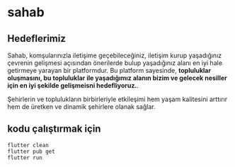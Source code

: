 # sahab

## Hedeflerimiz 
Sahab, komşularınızla iletişime geçebileceğiniz, iletişim kurup yaşadığınız çevrenin gelişmesi açısından önerilerde bulup yaşadığınız alanı en iyi hale getirmeye yarayan bir platformdur. Bu platform sayesinde, **topluluklar oluşmasını, bu topluluklar ile yaşadığımız alanın bizim ve gelecek nesiller için en iyi şekilde gelişmeisni hedefliyoruz.**.

Şehirlerin ve toplulukların birbirleriyle etkileşimi hem yaşam kalitesini arttırır hem de üretken ve dinamik şehirlere olanak sağlar.


## kodu çalıştırmak için

```
flutter clean
flutter pub get
flutter run
```
